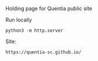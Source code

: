 Holding page for Quentia public site

Run locally

```python3 -m http.server```

Site:

```https://quentia-sc.github.io/```